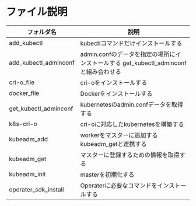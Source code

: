 # ファイル説明

|フォルダ名|説明|
|--|--|
|add_kubectl|kubectlコマンドだけインストールする|
|add_kubectl_adminconf|admin.confのデータを指定の場所にインストールする get_kubectl_adminconfと組み合わせる|
|cri-o_file|cri-oをインストールする|
|docker_file|Dockerをインストールする|
|get_kubectl_adminconf|kubernetesのadmin.confデータを取得する|
|k8s-cri-o|cri-oに対応したkubernetesを構築する|
|kubeadm_add|workerをマスターに追加するkubeadm_getと連携する|
|kubeadm_get|マスターに登録するための情報を取得する|
|kubeadm_init|masterを初期化する|
|operater_sdk_install|Operaterに必要なコマンドをインストールする|
